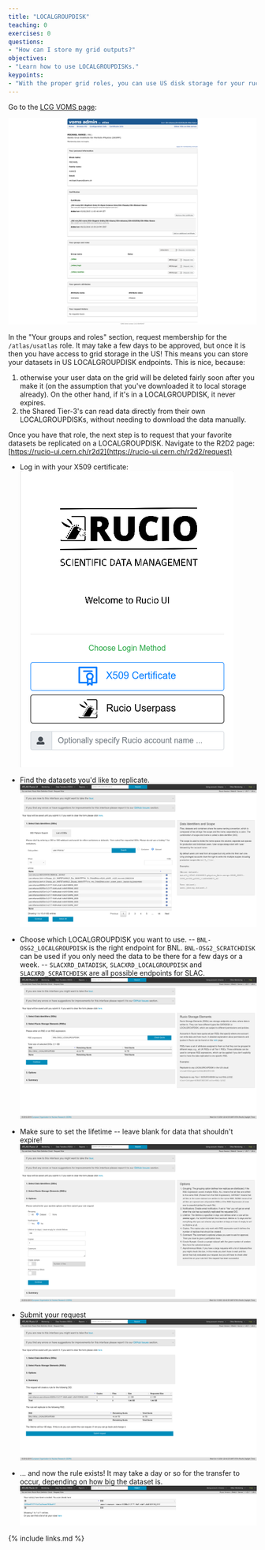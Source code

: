 ```yaml
---
title: "LOCALGROUPDISK"
teaching: 0
exercises: 0
questions:
- "How can I store my grid outputs?"
objectives:
- "Learn how to use LOCALGROUPDISKs."
keypoints:
- "With the proper grid roles, you can use US disk storage for your rucio datasets."
---
```


Go to the [LCG VOMS page](https://lcg-voms2.cern.ch:8443/voms/atlas):

![image info](./../fig/voms_screenshot.png)

In the "Your groups and roles" section, request membership for the `/atlas/usatlas` role.  It may take a few days to be approved, but once it is then you have access to grid storage in the US!  This means you can store your datasets in US LOCALGROUPDISK endpoints.  This is nice, because:

1. otherwise your user data on the grid will be deleted fairly soon after you make it (on the assumption that you've downloaded it to local storage already).  On the other hand, if it's in a LOCALGROUPDISK, it never expires.
2. the Shared Tier-3's can read data directly from their own LOCALGROUPDISKs, without needing to download the data manually.

Once you have that role, the next step is to request that your favorite datasets be replicated on a LOCALGROUPDISK.  Navigate to the R2D2 page: [https://rucio-ui.cern.ch/r2d2](https://rucio-ui.cern.ch/r2d2/request)

- Log in with your X509 certificate:
![image info](./../fig/rucio_1.png)

- Find the datasets you'd like to replicate.  
![image info](./../fig/rucio_2.png)

- Choose which LOCALGROUPDISK you want to use.
-- `BNL-OSG2_LOCALGROUPDISK` is the right endpoint for BNL.  `BNL-OSG2_SCRATCHDISK` can be used if you only need the data to be there for a few days or a week.
-- `SLACXRD_DATADISK`, `SLACXRD_LOCALGROUPDISK` and `SLACXRD_SCRATCHDISK` are all possible endpoints for SLAC.
![image info](./../fig/rucio_3.png)

- Make sure to set the lifetime -- leave blank for data that shouldn't expire!
![image info](./../fig/rucio_4.png)

- Submit your request
![image info](./../fig/rucio_5.png)

- ...  and now the rule exists!  It may take a day or so for the transfer to occur, depending on how big the dataset is.
![image info](./../fig/rucio_6.png)

{% include links.md %}

